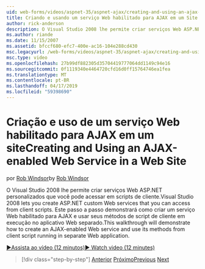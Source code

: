 ```yaml
---
uid: web-forms/videos/aspnet-35/aspnet-ajax/creating-and-using-an-ajax-enabled-web-service-in-a-web-site
title: Criando e usando um serviço Web habilitado para AJAX em um Site da Web | Microsoft Docs
author: rick-anderson
description: O Visual Studio 2008 lhe permite criar serviços Web ASP.NET personalizados que você pode acessar em scripts de cliente. Este passo a passo demonstrará como criar um AJ...
ms.author: riande
ms.date: 11/15/2007
ms.assetid: bfccf680-efc7-400e-ac16-104e288cd430
msc.legacyurl: /web-forms/videos/aspnet-35/aspnet-ajax/creating-and-using-an-ajax-enabled-web-service-in-a-web-site
msc.type: video
ms.openlocfilehash: 27b99df882305d35704419777064dd1149c94e16
ms.sourcegitcommit: 0f1119340e4464720cfd16d0ff15764746ea1fea
ms.translationtype: MT
ms.contentlocale: pt-BR
ms.lasthandoff: 04/17/2019
ms.locfileid: "59398690"
---
```

# <a name="creating-and-using-an-ajax-enabled-web-service-in-a-web-site"></a><span data-ttu-id="ee7d3-104">Criação e uso de um serviço Web habilitado para AJAX em um site</span><span class="sxs-lookup"><span data-stu-id="ee7d3-104">Creating and Using an AJAX-enabled Web Service in a Web Site</span></span>

<span data-ttu-id="ee7d3-105">por [Rob Windsor](https://twitter.com/robwindsor)</span><span class="sxs-lookup"><span data-stu-id="ee7d3-105">by [Rob Windsor](https://twitter.com/robwindsor)</span></span>

<span data-ttu-id="ee7d3-106">O Visual Studio 2008 lhe permite criar serviços Web ASP.NET personalizados que você pode acessar em scripts de cliente.</span><span class="sxs-lookup"><span data-stu-id="ee7d3-106">Visual Studio 2008 lets you create ASP.NET custom Web services that you can access from client scripts.</span></span> <span data-ttu-id="ee7d3-107">Este passo a passo demonstrará como criar um serviço Web habilitado para AJAX e usar seus métodos de script de cliente em execução no aplicativo Web separado.</span><span class="sxs-lookup"><span data-stu-id="ee7d3-107">This walkthrough will demonstrate how to create an AJAX-enabled Web service and use its methods from client script running in separate Web application.</span></span>

[<span data-ttu-id="ee7d3-108">&#9654;Assista ao vídeo (12 minutos)</span><span class="sxs-lookup"><span data-stu-id="ee7d3-108">&#9654; Watch video (12 minutes)</span></span>](https://channel9.msdn.com/Blogs/ASP-NET-Site-Videos/creating-and-using-an-ajax-enabled-web-service-in-a-web-site)

> [!div class="step-by-step"]
> <span data-ttu-id="ee7d3-109">[Anterior](adding-ajax-functionality-to-an-existing-aspnet-page.md)
> [Próximo](aspnet-ajax-a-demonstration-of-aspnet-ajax.md)</span><span class="sxs-lookup"><span data-stu-id="ee7d3-109">[Previous](adding-ajax-functionality-to-an-existing-aspnet-page.md)
[Next](aspnet-ajax-a-demonstration-of-aspnet-ajax.md)</span></span>

